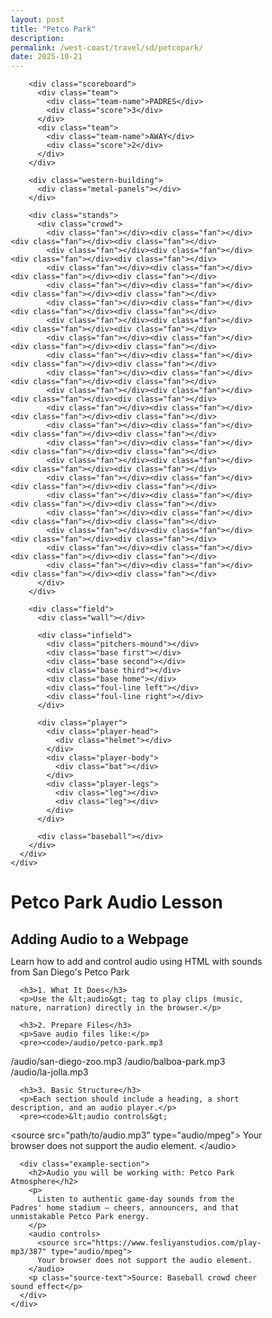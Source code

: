 ```yaml
---
layout: post
title: "Petco Park"
description: 
permalink: /west-coast/travel/sd/petcopark/
date: 2025-10-21
---
```


<html lang="en">
<head>
<meta charset="UTF-8">
<meta name="viewport" content="width=device-width, initial-scale=1.0">
<title>Petco Park - San Diego</title>
<style>
  * {
    box-sizing: border-box;
    margin: 0;
    padding: 0;
  }
  
  html {
    scroll-behavior: smooth;
  }
  
  body {
    font-family: system-ui, -apple-system, sans-serif;
    background: linear-gradient(135deg, #00a8cc, #005f73);
    min-height: 100vh;
  }
  
  .animation-wrapper {
    width: 100%;
    display: flex;
    align-items: center;
    justify-content: center;
    padding: 40px 20px;
    min-height: 100vh;
  }
  
  .container {
    width: min(1200px, 95vw);
    height: min(700px, 90vh);
    border-radius: 20px;
    overflow: hidden;
    box-shadow: 0 20px 60px rgba(0,0,0,.4);
  }
  
  .petco-scene {
    width: 100%;
    height: 100%;
    background: linear-gradient(180deg, #87CEEB 0%, #B8E6F5 45%, #2d5016 45%);
    position: relative;
  }
  
  .sun {
    position: absolute;
    top: 8%;
    right: 12%;
    width: 80px;
    height: 80px;
    background: radial-gradient(circle at 35% 35%, #fff59d, #ffd54f);
    border-radius: 50%;
    box-shadow: 0 0 60px rgba(255,213,79,.5);
  }
  
  .cloud {
    position: absolute;
    background: rgba(255,255,255,.85);
    border-radius: 100px;
    animation: float 25s linear infinite;
  }
  
  .cloud.c1 {
    width: 100px;
    height: 40px;
    top: 12%;
    left: -150px;
  }
  
  .cloud.c1:before {
    content: "";
    position: absolute;
    width: 50px;
    height: 50px;
    background: rgba(255,255,255,.85);
    border-radius: 50%;
    top: -20px;
    left: 20px;
  }
  
  .cloud.c2 {
    width: 80px;
    height: 35px;
    top: 22%;
    left: -200px;
    animation-delay: 8s;
  }
  
  @keyframes float {
    to { transform: translateX(calc(100vw + 200px)); }
  }
  
  .western-building {
    position: absolute;
    bottom: 45%;
    left: 3%;
    width: 140px;
    height: 180px;
    background: linear-gradient(135deg, #8b7355 0%, #6d5a47 100%);
    border: 3px solid #5a4a3a;
    border-radius: 8px 8px 0 0;
    box-shadow: inset 0 -20px 30px rgba(0,0,0,.2);
  }
  
  .western-building:before {
    content: "WESTERN";
    position: absolute;
    top: 50%;
    left: 50%;
    transform: translate(-50%, -50%) rotate(90deg);
    font-size: 22px;
    font-weight: 800;
    color: #fff;
    letter-spacing: 3px;
    text-shadow: 2px 2px 4px rgba(0,0,0,.5);
  }
  
  .metal-panels {
    position: absolute;
    inset: 0;
    background: repeating-linear-gradient(
      0deg,
      transparent 0px,
      rgba(0,0,0,.1) 1px,
      transparent 2px,
      transparent 20px
    );
  }
  
  .scoreboard {
    position: absolute;
    top: 8%;
    left: 50%;
    transform: translateX(-50%);
    width: 280px;
    height: 100px;
    background: linear-gradient(135deg, #1a1a2e, #16213e);
    border: 4px solid #0f3460;
    border-radius: 12px;
    box-shadow: 0 10px 30px rgba(0,0,0,.4);
    display: grid;
    grid-template-columns: 1fr 1fr;
    gap: 10px;
    padding: 15px;
  }
  
  .team {
    display: flex;
    flex-direction: column;
    align-items: center;
    gap: 8px;
  }
  
  .team-name {
    color: #ffd700;
    font-weight: 800;
    font-size: 16px;
    letter-spacing: 1px;
  }
  
  .score {
    color: #00ff88;
    font-size: 32px;
    font-weight: 800;
    text-shadow: 0 0 10px #00ff88;
  }
  
  .field {
    position: absolute;
    bottom: 0;
    left: 0;
    right: 0;
    height: 55%;
    background: radial-gradient(ellipse at 50% 100%, #2d5016 0%, #1e3a0f 100%);
  }
  
  .infield {
    position: absolute;
    bottom: 8%;
    left: 50%;
    transform: translateX(-50%);
    width: 320px;
    height: 320px;
    background: #c4a574;
    border-radius: 50%;
    border: 4px solid #a67c52;
    box-shadow: inset 0 -10px 30px rgba(0,0,0,.2);
  }
  
  .pitchers-mound {
    position: absolute;
    top: 50%;
    left: 50%;
    transform: translate(-50%, -50%);
    width: 40px;
    height: 40px;
    background: radial-gradient(circle, #d4b896, #a67c52);
    border-radius: 50%;
    border: 2px solid #8b6f47;
  }
  
  .base {
    position: absolute;
    width: 20px;
    height: 20px;
    background: white;
    transform: rotate(45deg);
    box-shadow: 0 4px 8px rgba(0,0,0,.3);
  }
  
  .base.first { bottom: 30%; right: 20%; }
  .base.second { top: 15%; left: 50%; transform: translateX(-50%) rotate(45deg); }
  .base.third { bottom: 30%; left: 20%; }
  .base.home { bottom: 5%; left: 50%; transform: translateX(-50%) rotate(45deg); }
  
  .foul-line {
    position: absolute;
    height: 3px;
    background: white;
    bottom: 8%;
  }
  
  .foul-line.left {
    left: 20%;
    width: 35%;
    transform-origin: right;
    transform: rotate(-45deg);
  }
  
  .foul-line.right {
    right: 20%;
    width: 35%;
    transform-origin: left;
    transform: rotate(45deg);
  }
  
  .wall {
    position: absolute;
    bottom: 35%;
    left: 8%;
    right: 8%;
    height: 8px;
    background: #654321;
    border-radius: 50% 50% 0 0;
    box-shadow: 0 -4px 10px rgba(0,0,0,.3);
  }
  
  .wall:before {
    content: "PETCO PARK";
    position: absolute;
    top: -30px;
    left: 50%;
    transform: translateX(-50%);
    color: #ffd700;
    font-weight: 800;
    font-size: 18px;
    letter-spacing: 3px;
    text-shadow: 2px 2px 4px rgba(0,0,0,.5);
  }
  
  .player {
    position: absolute;
    bottom: 18%;
    left: 50%;
    transform: translateX(-50%);
    width: 40px;
    height: 80px;
    z-index: 10;
  }
  
  .player-head {
    width: 28px;
    height: 28px;
    background: radial-gradient(circle at 40% 30%, #ffd4a3, #e6b88a);
    border-radius: 50%;
    margin: 0 auto 4px;
    border: 2px solid #cc9966;
    position: relative;
  }
  
  .helmet {
    position: absolute;
    top: -6px;
    left: 50%;
    transform: translateX(-50%);
    width: 32px;
    height: 20px;
    background: linear-gradient(135deg, #8b4513, #654321);
    border-radius: 50% 50% 30% 30%;
    border: 2px solid #5a3310;
  }
  
  .player-body {
    width: 40px;
    height: 35px;
    background: linear-gradient(135deg, #1a4d2e, #0f3a1f);
    margin: 0 auto;
    border-radius: 8px;
    position: relative;
    border: 2px solid #0a2615;
  }
  
  .player-legs {
    display: flex;
    justify-content: space-around;
    padding: 0 8px;
  }
  
  .leg {
    width: 12px;
    height: 28px;
    background: #e8e8e8;
    border-radius: 6px;
    border: 2px solid #ccc;
  }
  
  .bat {
    position: absolute;
    width: 8px;
    height: 70px;
    background: linear-gradient(180deg, #8b4513, #654321);
    border-radius: 4px;
    top: 15px;
    right: -25px;
    transform-origin: top;
    animation: swing 2s ease-in-out infinite;
    box-shadow: 2px 2px 6px rgba(0,0,0,.4);
  }
  
  @keyframes swing {
    0%, 70%, 100% { transform: rotate(-30deg); }
    75% { transform: rotate(120deg); }
  }
  
  .baseball {
    position: absolute;
    width: 16px;
    height: 16px;
    background: radial-gradient(circle at 35% 35%, #fff, #e8e8e8);
    border-radius: 50%;
    bottom: 22%;
    left: 48%;
    animation: pitch 2s ease-in-out infinite;
    box-shadow: 0 4px 8px rgba(0,0,0,.3);
    z-index: 5;
  }
  
  .baseball:before,
  .baseball:after {
    content: "";
    position: absolute;
    width: 12px;
    height: 2px;
    background: #ff0000;
    top: 50%;
    left: 50%;
    transform: translate(-50%, -50%) rotate(-30deg);
  }
  
  .baseball:after {
    transform: translate(-50%, -50%) rotate(30deg);
  }
  
  @keyframes pitch {
    0% { bottom: 22%; left: 48%; opacity: 1; transform: scale(1); }
    30% { bottom: 19%; left: 49%; }
    70% { bottom: 19%; left: 50%; opacity: 1; }
    75% { bottom: 50%; left: 60%; transform: scale(1.5); }
    100% { bottom: 80%; left: 80%; opacity: 0; transform: scale(0.5); }
  }
  
  .stands {
    position: absolute;
    bottom: 55%;
    left: 8%;
    right: 8%;
    height: 90px;
    background: linear-gradient(180deg, #4a4a6a 0%, #2e2e48 100%);
    border-radius: 8px 8px 0 0;
    overflow: hidden;
    box-shadow: inset 0 -10px 20px rgba(0,0,0,.3);
  }
  
  .crowd {
    position: absolute;
    bottom: 0;
    left: 0;
    right: 0;
    height: 100%;
    display: flex;
    flex-wrap: wrap;
    align-content: flex-end;
    padding: 10px;
    gap: 4px;
  }
  
  .fan {
    width: 12px;
    height: 18px;
    border-radius: 4px 4px 0 0;
    animation: cheer 1.5s ease-in-out infinite;
  }
  
  .fan:nth-child(odd) { background: #ff6b6b; }
  .fan:nth-child(even) { background: #4ecdc4; }
  .fan:nth-child(3n) { background: #ffd93d; }
  .fan:nth-child(4n) { background: #95e1d3; }
  .fan:nth-child(5n) { background: #ff9a76; animation-delay: 0.2s; }
  .fan:nth-child(7n) { background: #a8e6cf; animation-delay: 0.4s; }
  .fan:nth-child(11n) { background: #dda0dd; animation-delay: 0.6s; }
  
  @keyframes cheer {
    0%, 100% { transform: scale(1); }
    50% { transform: scale(1.15) translateY(-3px); }
  }

  .audio-lesson {
    font-family: Arial, sans-serif;
    background: #2874a6;
    color: #fff;
    margin: 0;
    padding: 40px 20px;
    line-height: 1.6;
    font-size: 16px;
  }

  .audio-container {
    max-width: 800px;
    margin: 0 auto;
  }

  .audio-lesson h1, 
  .audio-lesson h2, 
  .audio-lesson h3 {
    color: #fff;
    font-size: 16px;
    font-weight: bold;
    margin: 20px 0 10px 0;
  }

  .audio-lesson p {
    color: #fff;
    font-size: 16px;
    margin: 10px 0;
  }

  .audio-lesson pre {
    background: #1a1a1a;
    padding: 15px;
    border-radius: 5px;
    overflow-x: auto;
    color: #fff;
    font-size: 14px;
  }

  .audio-lesson code {
    color: #fff;
    font-size: 14px;
  }

  .example-section {
    margin: 40px 0;
    padding: 30px;
    background: #1a1a1a;
    border-radius: 16px;
    box-shadow: 0 4px 6px rgba(0,0,0,0.1);
    max-width: 600px;
    margin-left: auto;
    margin-right: auto;
    text-align: center;
  }

  .example-section h2 {
    color: #ffd700;
    font-size: 20px;
    margin-bottom: 10px;
  }

  .example-section p {
    color: #e0e0e0;
    font-size: 16px;
    margin-bottom: 20px;
  }

  audio {
    width: 100%;
    margin: 20px 0;
    border-radius: 8px;
  }

  .source-text {
    font-size: 14px;
    color: #b0b0b0;
    margin-top: 15px;
  }
</style>
</head>
<body>
  <div class="animation-wrapper">
    <div class="container">
      <div class="petco-scene">
        <div class="sun"></div>
        <div class="cloud c1"></div>
        <div class="cloud c2"></div>
        
        <div class="scoreboard">
          <div class="team">
            <div class="team-name">PADRES</div>
            <div class="score">3</div>
          </div>
          <div class="team">
            <div class="team-name">AWAY</div>
            <div class="score">2</div>
          </div>
        </div>
        
        <div class="western-building">
          <div class="metal-panels"></div>
        </div>
        
        <div class="stands">
          <div class="crowd">
            <div class="fan"></div><div class="fan"></div><div class="fan"></div><div class="fan"></div>
            <div class="fan"></div><div class="fan"></div><div class="fan"></div><div class="fan"></div>
            <div class="fan"></div><div class="fan"></div><div class="fan"></div><div class="fan"></div>
            <div class="fan"></div><div class="fan"></div><div class="fan"></div><div class="fan"></div>
            <div class="fan"></div><div class="fan"></div><div class="fan"></div><div class="fan"></div>
            <div class="fan"></div><div class="fan"></div><div class="fan"></div><div class="fan"></div>
            <div class="fan"></div><div class="fan"></div><div class="fan"></div><div class="fan"></div>
            <div class="fan"></div><div class="fan"></div><div class="fan"></div><div class="fan"></div>
            <div class="fan"></div><div class="fan"></div><div class="fan"></div><div class="fan"></div>
            <div class="fan"></div><div class="fan"></div><div class="fan"></div><div class="fan"></div>
            <div class="fan"></div><div class="fan"></div><div class="fan"></div><div class="fan"></div>
            <div class="fan"></div><div class="fan"></div><div class="fan"></div><div class="fan"></div>
            <div class="fan"></div><div class="fan"></div><div class="fan"></div><div class="fan"></div>
            <div class="fan"></div><div class="fan"></div><div class="fan"></div><div class="fan"></div>
            <div class="fan"></div><div class="fan"></div><div class="fan"></div><div class="fan"></div>
            <div class="fan"></div><div class="fan"></div><div class="fan"></div><div class="fan"></div>
            <div class="fan"></div><div class="fan"></div><div class="fan"></div><div class="fan"></div>
            <div class="fan"></div><div class="fan"></div><div class="fan"></div><div class="fan"></div>
            <div class="fan"></div><div class="fan"></div><div class="fan"></div><div class="fan"></div>
            <div class="fan"></div><div class="fan"></div><div class="fan"></div><div class="fan"></div>
          </div>
        </div>
        
        <div class="field">
          <div class="wall"></div>
          
          <div class="infield">
            <div class="pitchers-mound"></div>
            <div class="base first"></div>
            <div class="base second"></div>
            <div class="base third"></div>
            <div class="base home"></div>
            <div class="foul-line left"></div>
            <div class="foul-line right"></div>
          </div>
          
          <div class="player">
            <div class="player-head">
              <div class="helmet"></div>
            </div>
            <div class="player-body">
              <div class="bat"></div>
            </div>
            <div class="player-legs">
              <div class="leg"></div>
              <div class="leg"></div>
            </div>
          </div>
          
          <div class="baseball"></div>
        </div>
      </div>
    </div>
  </div>

  <div class="audio-lesson">
    <div class="audio-container">
      <h1>Petco Park Audio Lesson</h1>
      <h2>Adding Audio to a Webpage</h2>
      <p>Learn how to add and control audio using HTML with sounds from San Diego's Petco Park</p>

      <h3>1. What It Does</h3>
      <p>Use the &lt;audio&gt; tag to play clips (music, nature, narration) directly in the browser.</p>

      <h3>2. Prepare Files</h3>
      <p>Save audio files like:</p>
      <pre><code>/audio/petco-park.mp3
/audio/san-diego-zoo.mp3
/audio/balboa-park.mp3
/audio/la-jolla.mp3</code></pre>

      <h3>3. Basic Structure</h3>
      <p>Each section should include a heading, a short description, and an audio player.</p>
      <pre><code>&lt;audio controls&gt;
  &lt;source src="path/to/audio.mp3" type="audio/mpeg"&gt;
  Your browser does not support the audio element.
&lt;/audio&gt;</code></pre>

      <div class="example-section">
        <h2>Audio you will be working with: Petco Park Atmosphere</h2>
        <p>
          Listen to authentic game-day sounds from the Padres' home stadium — cheers, announcers, and that unmistakable Petco Park energy.
        </p>
        <audio controls>
          <source src="https://www.fesliyanstudios.com/play-mp3/387" type="audio/mpeg">
          Your browser does not support the audio element.
        </audio>
        <p class="source-text">Source: Baseball crowd cheer sound effect</p>
      </div>
    </div>
  </div>
</body>
</html>